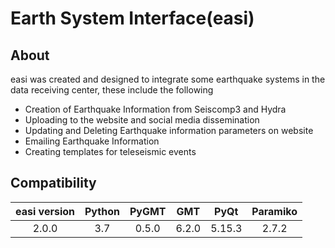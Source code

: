 # Earth System Interface(easi)

## About
easi was created and designed to integrate some earthquake systems in the data receiving center, these include the following
- Creation of Earthquake Information from Seiscomp3 and Hydra
- Uploading to the website and social media dissemination
- Updating and Deleting Earthquake information parameters on website
- Emailing Earthquake Information
- Creating templates for teleseismic events


## Compatibility
| easi version | Python | PyGMT |  GMT  |  PyQt  | Paramiko |
| :----------: | :----: | :---: | :---: | :----: | :------: |
|    2.0.0     |   3.7  | 0.5.0 | 6.2.0 | 5.15.3 |   2.7.2  |
